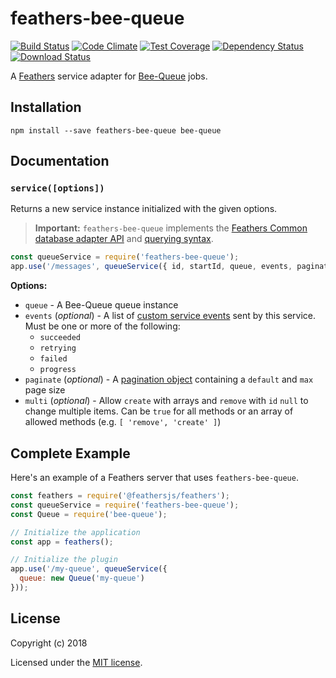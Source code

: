 # feathers-bee-queue

[![Build Status](https://travis-ci.org/compwright/feathers-bee-queue.png?branch=master)](https://travis-ci.org/compwright/feathers-bee-queue)
[![Code Climate](https://codeclimate.com/github/compwright/feathers-bee-queue/badges/gpa.svg)](https://codeclimate.com/github/compwright/feathers-bee-queue)
[![Test Coverage](https://codeclimate.com/github/compwright/feathers-bee-queue/badges/coverage.svg)](https://codeclimate.com/github/compwright/feathers-bee-queue/coverage)
[![Dependency Status](https://img.shields.io/david/compwright/feathers-bee-queue.svg?style=flat-square)](https://david-dm.org/compwright/feathers-bee-queue)
[![Download Status](https://img.shields.io/npm/dm/feathers-bee-queue.svg?style=flat-square)](https://www.npmjs.com/package/feathers-bee-queue)

A [Feathers](https://feathersjs.com) service adapter for [Bee-Queue](https://www.npmjs.com/package/bee-queue) jobs.

## Installation

```
npm install --save feathers-bee-queue bee-queue
```

## Documentation

### `service([options])`

Returns a new service instance initialized with the given options.

> __Important:__ `feathers-bee-queue` implements the [Feathers Common database adapter API](https://docs.feathersjs.com/api/databases/common.html) and [querying syntax](https://docs.feathersjs.com/api/databases/querying.html).

```js
const queueService = require('feathers-bee-queue');
app.use('/messages', queueService({ id, startId, queue, events, paginate }));
```

__Options:__

- `queue` - A Bee-Queue queue instance
- `events` (*optional*) - A list of [custom service events](https://docs.feathersjs.com/api/events.html#custom-events) sent by this service. Must be one or more of the following:
  - `succeeded`
  - `retrying`
  - `failed`
  - `progress`
- `paginate` (*optional*) - A [pagination object](https://docs.feathersjs.com/api/databases/common.html#pagination) containing a `default` and `max` page size
- `multi` (*optional*) - Allow `create` with arrays and `remove` with `id` `null` to change multiple items. Can be `true` for all methods or an array of allowed methods (e.g. `[ 'remove', 'create' ]`)


## Complete Example

Here's an example of a Feathers server that uses `feathers-bee-queue`. 

```js
const feathers = require('@feathersjs/feathers');
const queueService = require('feathers-bee-queue');
const Queue = require('bee-queue');

// Initialize the application
const app = feathers();

// Initialize the plugin
app.use('/my-queue', queueService({
  queue: new Queue('my-queue')
}));
```

## License

Copyright (c) 2018

Licensed under the [MIT license](LICENSE).
